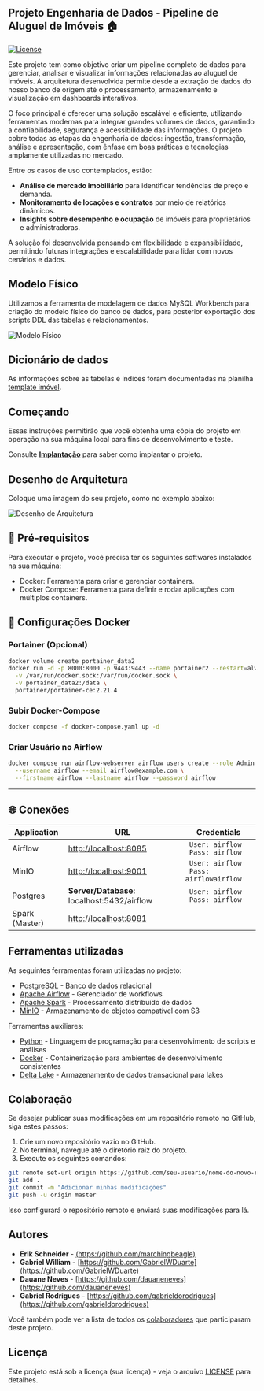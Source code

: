 ## Projeto Engenharia de Dados - Pipeline de Aluguel de Imóveis 🏠

[![License](https://img.shields.io/badge/License-MIT-blue.svg)](LICENSE)

Este projeto tem como objetivo criar um pipeline completo de dados para gerenciar, analisar e visualizar informações relacionadas ao aluguel de imóveis. A arquitetura desenvolvida permite desde a extração de dados do nosso banco de origem até o processamento, armazenamento e visualização em dashboards interativos.

O foco principal é oferecer uma solução escalável e eficiente, utilizando ferramentas modernas para integrar grandes volumes de dados, garantindo a confiabilidade, segurança e acessibilidade das informações. O projeto cobre todas as etapas da engenharia de dados: ingestão, transformação, análise e apresentação, com ênfase em boas práticas e tecnologias amplamente utilizadas no mercado.

Entre os casos de uso contemplados, estão:

- **Análise de mercado imobiliário** para identificar tendências de preço e demanda.
- **Monitoramento de locações e contratos** por meio de relatórios dinâmicos.
- **Insights sobre desempenho e ocupação** de imóveis para proprietários e administradoras.

A solução foi desenvolvida pensando em flexibilidade e expansibilidade, permitindo futuras integrações e escalabilidade para lidar com novos cenários e dados.

## Modelo Físico

Utilizamos a ferramenta de modelagem de dados MySQL Workbench para criação do modelo físico do banco de dados, para posterior exportação dos scripts DDL das tabelas e relacionamentos.<br>

![Modelo Físico](https://github.com/user-attachments/assets/2009e741-0fd4-4612-be37-766dabb12cff)


## Dicionário de dados

As informações sobre as tabelas e índices foram documentadas na planilha [template imóvel](https://github.com/marchingbeagle/pipeline-edd/blob/main/docs/dicionario_dados_locadora_im%C3%B3vel.xlsx).

## Começando

Essas instruções permitirão que você obtenha uma cópia do projeto em operação na sua máquina local para fins de desenvolvimento e teste.

Consulte **[Implantação](#-implanta%C3%A7%C3%A3o)** para saber como implantar o projeto.

## Desenho de Arquitetura

Coloque uma imagem do seu projeto, como no exemplo abaixo:

![Desenho de Arquitetura](https://github.com/user-attachments/assets/7c145088-6852-4cad-b004-b6c86e529266)

## 🔧 Pré-requisitos

Para executar o projeto, você precisa ter os seguintes softwares instalados na sua máquina:

- Docker: Ferramenta para criar e gerenciar containers.
- Docker Compose: Ferramenta para definir e rodar aplicações com múltiplos containers.

## 🐳 Configurações Docker  

### **Portainer (Opcional)**  
```bash
docker volume create portainer_data2
docker run -d -p 8000:8000 -p 9443:9443 --name portainer2 --restart=always \
  -v /var/run/docker.sock:/var/run/docker.sock \
  -v portainer_data2:/data \
  portainer/portainer-ce:2.21.4
```

### **Subir Docker-Compose**  
```bash
docker compose -f docker-compose.yaml up -d
```

### **Criar Usuário no Airflow**  
```bash
docker compose run airflow-webserver airflow users create --role Admin \
  --username airflow --email airflow@example.com \
  --firstname airflow --lastname airflow --password airflow
```

---

## 🌐 Conexões

|        Application        |URL                          |Credentials                         |
|----------------|-------------------------------|-----------------------------|
|Airflow| [http://localhost:8085](http://localhost:8085) | ``` User: airflow``` <br> ``` Pass: airflow``` |         |
|MinIO| [http://localhost:9001](http://localhost:9001) | ``` User: airflow``` <br> ``` Pass: airflowairflow``` |           |
|Postgres| **Server/Database:** localhost:5432/airflow | ``` User: airflow``` <br> ``` Pass: airflow``` |           |
|Spark (Master) | [http://localhost:8081](http://localhost:8081)|  |         |

## Ferramentas utilizadas

As seguintes ferramentas foram utilizadas no projeto:

- [PostgreSQL](https://www.postgresql.org/) - Banco de dados relacional
- [Apache Airflow](https://airflow.apache.org/) - Gerenciador de workflows
- [Apache Spark](https://spark.apache.org/) - Processamento distribuído de dados
- [MinIO](https://min.io/) - Armazenamento de objetos compatível com S3

Ferramentas auxiliares:

- [Python](https://www.python.org/) - Linguagem de programação para desenvolvimento de scripts e análises
- [Docker](https://www.docker.com/) - Containerização para ambientes de desenvolvimento consistentes
- [Delta Lake](https://delta.io/) - Armazenamento de dados transacional para lakes

## Colaboração

Se desejar publicar suas modificações em um repositório remoto no GitHub, siga estes passos:

1. Crie um novo repositório vazio no GitHub.
2. No terminal, navegue até o diretório raiz do projeto.
3. Execute os seguintes comandos:

```bash
git remote set-url origin https://github.com/seu-usuario/nome-do-novo-repositorio.git
git add .
git commit -m "Adicionar minhas modificações"
git push -u origin master
```

Isso configurará o repositório remoto e enviará suas modificações para lá.

## Autores

- **Erik Schneider** - [(https://github.com/marchingbeagle)](https://github.com/marchingbeagle)
- **Gabriel William** - [https://github.com/GabrielWDuarte](https://github.com/GabrielWDuarte)
- **Dauane Neves** - [https://github.com/dauaneneves](https://github.com/dauaneneves)
- **Gabriel Rodrigues** - [https://github.com/gabrieldorodrigues](https://github.com/gabrieldorodrigues)

Você também pode ver a lista de todos os [colaboradores](https://github.com/marchingbeagle/pipeline-edd/graphs/contributors) que participaram deste projeto.

## Licença

Este projeto está sob a licença (sua licença) - veja o arquivo [LICENSE](https://github.com/marchingbeagle/pipeline-edd/blob/main/LICENSE) para detalhes.
